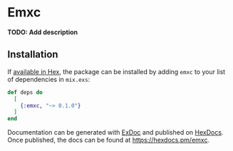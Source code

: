 # Emxc

**TODO: Add description**

## Installation

If [available in Hex](https://hex.pm/docs/publish), the package can be installed
by adding `emxc` to your list of dependencies in `mix.exs`:

```elixir
def deps do
  [
    {:emxc, "~> 0.1.0"}
  ]
end
```

Documentation can be generated with [ExDoc](https://github.com/elixir-lang/ex_doc)
and published on [HexDocs](https://hexdocs.pm). Once published, the docs can
be found at <https://hexdocs.pm/emxc>.

